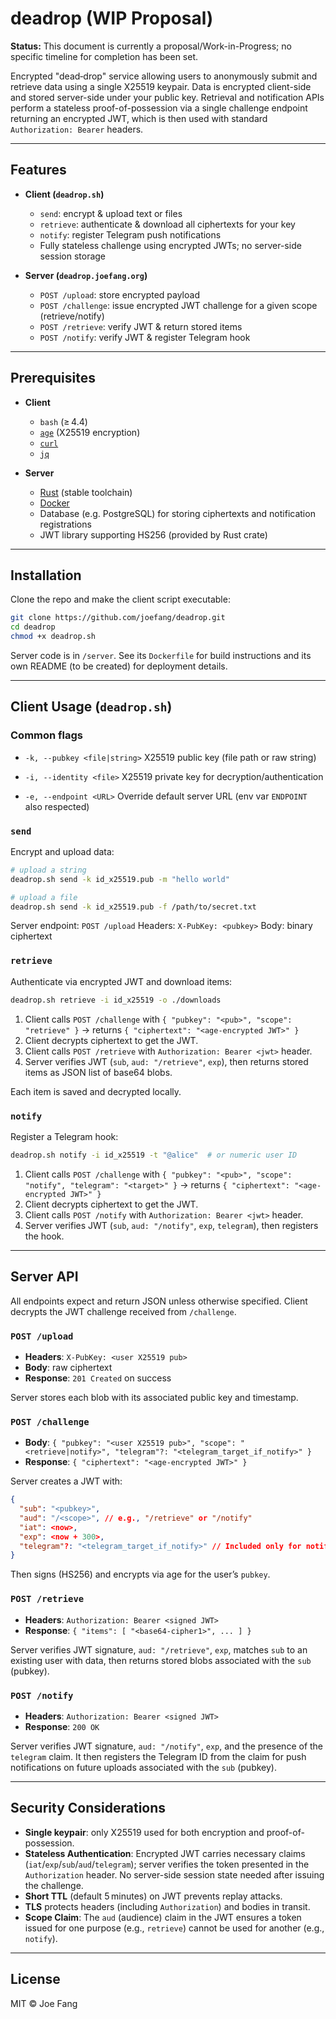# deadrop (WIP Proposal)

**Status:** This document is currently a proposal/Work-in-Progress; no specific timeline for completion has been set.

Encrypted "dead‑drop" service allowing users to anonymously submit and retrieve data using a single X25519 keypair. Data is encrypted client-side and stored server-side under your public key. Retrieval and notification APIs perform a stateless proof-of-possession via a single challenge endpoint returning an encrypted JWT, which is then used with standard `Authorization: Bearer` headers.

---

## Features

* **Client (`deadrop.sh`)**

  * `send`: encrypt & upload text or files
  * `retrieve`: authenticate & download all ciphertexts for your key
  * `notify`: register Telegram push notifications
  * Fully stateless challenge using encrypted JWTs; no server-side session storage

* **Server (`deadrop.joefang.org`)**

  * `POST /upload`: store encrypted payload
  * `POST /challenge`: issue encrypted JWT challenge for a given scope (retrieve/notify)
  * `POST /retrieve`: verify JWT & return stored items
  * `POST /notify`: verify JWT & register Telegram hook

---

## Prerequisites

* **Client**

  * `bash` (≥ 4.4)
  * [`age`](https://github.com/FiloSottile/age) (X25519 encryption)
  * [`curl`](https://curl.se)
  * [`jq`](https://stedolan.github.io/jq)

* **Server**

  * [Rust](https://www.rust-lang.org/) (stable toolchain)
  * [Docker](https://www.docker.com/)
  * Database (e.g. PostgreSQL) for storing ciphertexts and notification registrations
  * JWT library supporting HS256 (provided by Rust crate)

---

## Installation

Clone the repo and make the client script executable:

```sh
git clone https://github.com/joefang/deadrop.git
cd deadrop
chmod +x deadrop.sh
```

Server code is in `/server`. See its `Dockerfile` for build instructions and its own README (to be created) for deployment details.

---

## Client Usage (`deadrop.sh`)

### Common flags

* `-k, --pubkey <file|string>`
  X25519 public key (file path or raw string)

* `-i, --identity <file>`
  X25519 private key for decryption/authentication

* `-e, --endpoint <URL>`
  Override default server URL (env var `ENDPOINT` also respected)

### `send`

Encrypt and upload data:

```sh
# upload a string
deadrop.sh send -k id_x25519.pub -m "hello world"

# upload a file
deadrop.sh send -k id_x25519.pub -f /path/to/secret.txt
```

Server endpoint: `POST /upload`
Headers: `X-PubKey: <pubkey>`
Body: binary ciphertext

### `retrieve`

Authenticate via encrypted JWT and download items:

```sh
deadrop.sh retrieve -i id_x25519 -o ./downloads
```

1. Client calls `POST /challenge` with `{ "pubkey": "<pub>", "scope": "retrieve" }` → returns `{ "ciphertext": "<age-encrypted JWT>" }`
2. Client decrypts ciphertext to get the JWT.
3. Client calls `POST /retrieve` with `Authorization: Bearer <jwt>` header.
4. Server verifies JWT (`sub`, `aud: "/retrieve"`, `exp`), then returns stored items as JSON list of base64 blobs.

Each item is saved and decrypted locally.

### `notify`

Register a Telegram hook:

```sh
deadrop.sh notify -i id_x25519 -t "@alice"  # or numeric user ID
```

1. Client calls `POST /challenge` with `{ "pubkey": "<pub>", "scope": "notify", "telegram": "<target>" }` → returns `{ "ciphertext": "<age-encrypted JWT>" }`
2. Client decrypts ciphertext to get the JWT.
3. Client calls `POST /notify` with `Authorization: Bearer <jwt>` header.
4. Server verifies JWT (`sub`, `aud: "/notify"`, `exp`, `telegram`), then registers the hook.

---

## Server API

All endpoints expect and return JSON unless otherwise specified. Client decrypts the JWT challenge received from `/challenge`.

### `POST /upload`

* **Headers**: `X-PubKey: <user X25519 pub>`
* **Body**: raw ciphertext
* **Response**: `201 Created` on success

Server stores each blob with its associated public key and timestamp.

### `POST /challenge`

* **Body**: `{ "pubkey": "<user X25519 pub>", "scope": "<retrieve|notify>", "telegram"?: "<telegram_target_if_notify>" }`
* **Response**: `{ "ciphertext": "<age-encrypted JWT>" }`

Server creates a JWT with:

```json
{
  "sub": "<pubkey>",
  "aud": "/<scope>", // e.g., "/retrieve" or "/notify"
  "iat": <now>,
  "exp": <now + 300>,
  "telegram"?: "<telegram_target_if_notify>" // Included only for notify scope
}
```

Then signs (HS256) and encrypts via age for the user’s `pubkey`.

### `POST /retrieve`

* **Headers**: `Authorization: Bearer <signed JWT>`
* **Response**: `{ "items": [ "<base64-cipher1>", ... ] }`

Server verifies JWT signature, `aud: "/retrieve"`, `exp`, matches `sub` to an existing user with data, then returns stored blobs associated with the `sub` (pubkey).

### `POST /notify`

* **Headers**: `Authorization: Bearer <signed JWT>`
* **Response**: `200 OK`

Server verifies JWT signature, `aud: "/notify"`, `exp`, and the presence of the `telegram` claim. It then registers the Telegram ID from the claim for push notifications on future uploads associated with the `sub` (pubkey).

---

## Security Considerations

* **Single keypair**: only X25519 used for both encryption and proof-of-possession.
* **Stateless Authentication**: Encrypted JWT carries necessary claims (`iat`/`exp`/`sub`/`aud`/`telegram`); server verifies the token presented in the `Authorization` header. No server-side session state needed after issuing the challenge.
* **Short TTL** (default 5 minutes) on JWT prevents replay attacks.
* **TLS** protects headers (including `Authorization`) and bodies in transit.
* **Scope Claim**: The `aud` (audience) claim in the JWT ensures a token issued for one purpose (e.g., `retrieve`) cannot be used for another (e.g., `notify`).

---

## License

MIT © Joe Fang
